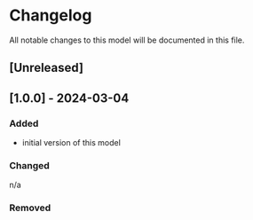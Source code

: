 # Changelog
All notable changes to this model will be documented in this file.

## [Unreleased]

## [1.0.0] - 2024-03-04
### Added
- initial version of this model

### Changed
n/a

### Removed

